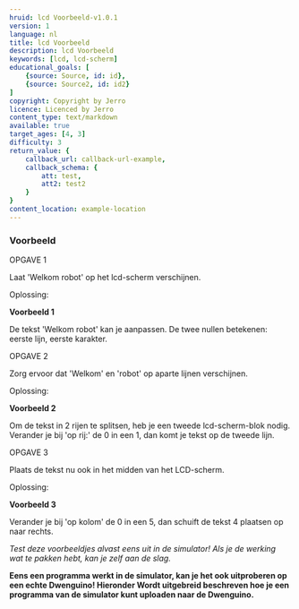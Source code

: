 ```yaml
---
hruid: lcd Voorbeeld-v1.0.1
version: 1
language: nl
title: lcd Voorbeeld
description: lcd Voorbeeld
keywords: [lcd, lcd-scherm]
educational_goals: [
    {source: Source, id: id}, 
    {source: Source2, id: id2}
]
copyright: Copyright by Jerro
licence: Licenced by Jerro
content_type: text/markdown
available: true
target_ages: [4, 3]
difficulty: 3
return_value: {
    callback_url: callback-url-example,
    callback_schema: {
        att: test,
        att2: test2
    }
}
content_location: example-location
---
```


### Voorbeeld

OPGAVE 1

Laat 'Welkom robot' op het lcd-scherm verschijnen.

Oplossing:

**Voorbeeld 1**

De tekst 'Welkom robot' kan je aanpassen. De twee nullen betekenen: eerste lijn, eerste karakter.


OPGAVE 2

Zorg ervoor dat 'Welkom' en 'robot' op aparte lijnen verschijnen.

Oplossing:

**Voorbeeld 2**

Om de tekst in 2 rijen te splitsen, heb je een tweede lcd-scherm-blok nodig.
Verander je bij 'op rij:' de 0 in een 1, dan komt je tekst op de tweede lijn.


OPGAVE 3

Plaats de tekst nu ook in het midden van het LCD-scherm.

Oplossing:

**Voorbeeld 3**

Verander je bij 'op kolom' de 0 in een 5, dan schuift de tekst 4 plaatsen op naar rechts.


*Test deze voorbeeldjes alvast eens uit in de simulator! Als je de werking wat te pakken hebt, kan je zelf aan de slag.*

**Eens een programma werkt in de simulator, kan je het ook uitproberen op een echte Dwenguino! Hieronder Wordt uitgebreid beschreven hoe je een programma van de simulator kunt uploaden naar de Dwenguino.**